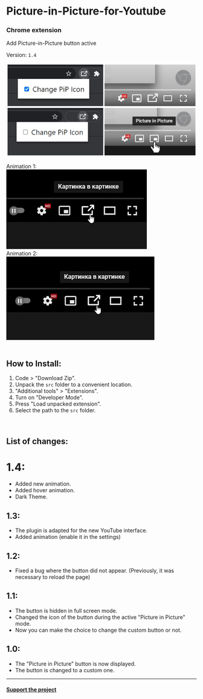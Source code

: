# Picture-in-Picture-for-Youtube
### Chrome extension

Add Picture-in-Picture button active

Version: <code>1.4</code>

<img src="image.png"></img>

Animation 1:</br>
![Alt Text](animation1.gif)</br>
Animation 2:</br>
![Alt Text](animation2.gif)
</br></br>

## How to Install:
1. Code > "Download Zip".
2. Unpack the ```src``` folder to a convenient location.
3. "Additional tools" > "Extensions".
4. Turn on "Developer Mode".
5. Press "Load unpacked extension".
6. Select the path to the ```src``` folder.

</br>

## List of changes:
# 1.4:
* Added new animation.
* Added hover animation.
* Dark Theme.

## 1.3:
* The plugin is adapted for the new YouTube interface.
* Added animation (enable it in the settings)

## 1.2:
* Fixed a bug where the button did not appear. (Previously, it was necessary to reload the page)



## 1.1:
* The button is hidden in full screen mode.
* Changed the icon of the button during the active "Picture in Picture" mode.
* Now you can make the choice to change the custom button or not.



## 1.0:
* The "Picture in Picture" button is now displayed.
* The button is changed to a custom one.

<hr>

#### <a href="https://www.donationalerts.com/r/super_zombi">Support the project</a>
